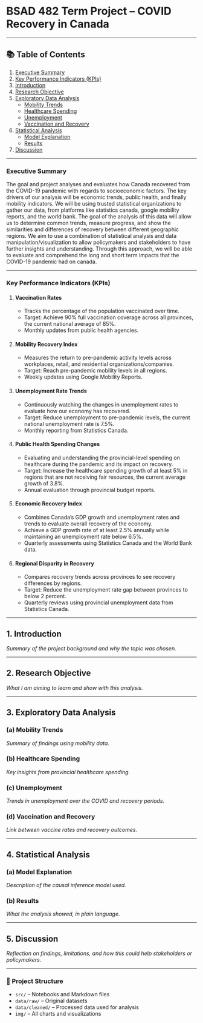# BSAD 482 Term Project – COVID Recovery in Canada

---

## 📚 Table of Contents

1. [Executive Summary](#executive-summary)  
2. [Key Performance Indicators (KPIs)](#key-performance-indicators-kpis)  
3. [Introduction](#1-introduction)  
4. [Research Objective](#2-research-objective)  
5. [Exploratory Data Analysis](#3-exploratory-data-analysis)  
    - [Mobility Trends](#a-mobility-trends)  
    - [Healthcare Spending](#b-healthcare-spending)  
    - [Unemployment](#c-unemployment)  
    - [Vaccination and Recovery](#d-vaccination-and-recovery)  
6. [Statistical Analysis](#4-statistical-analysis)  
    - [Model Explanation](#a-model-explanation)  
    - [Results](#b-results)  
7. [Discussion](#5-discussion)

---

### **Executive Summary**

The goal and project analyses and evaluates how Canada recovered from the COVID-19 pandemic with regards to socioeconomic factors. The key drivers of our analysis will be economic trends, public health, and finally mobility indicators. We will be using trusted statistical organizations to gather our data, from platforms like statistics canada, google mobility reports, and the world bank. The goal of the analysis of this data will allow us to determine common trends, measure progress, and show the similarities and differences of recovery between different geographic regions. We aim to use a combination of statistical analysis and data manipulation/visualization to allow policymakers and stakeholders to have further insights and understanding. Through this approach, we will be able to evaluate and comprehend the long and short term impacts that the COVID-19 pandemic had on canada.

---

### **Key Performance Indicators (KPIs)**

1. #### **Vaccination Rates**
   * Tracks the percentage of the population vaccinated over time.  
   * Target: Achieve 90% full vaccination coverage across all provinces, the current national average of 85%.  
   * Monthly updates from public health agencies.

2. #### **Mobility Recovery Index**
   * Measures the return to pre-pandemic activity levels across workplaces, retail, and residential organizations/companies.  
   * Target: Reach pre-pandemic mobility levels in all regions.  
   * Weekly updates using Google Mobility Reports.

3. #### **Unemployment Rate Trends**
   * Continuously watching the changes in unemployment rates to evaluate how our economy has recovered.  
   * Target: Reduce unemployment to pre-pandemic levels, the current national unemployment rate is 7.5%.  
   * Monthly reporting from Statistics Canada.

4. #### **Public Health Spending Changes**
   * Evaluating and understanding the provincial-level spending on healthcare during the pandemic and its impact on recovery.  
   * Target: Increase the healthcare spending growth of at least 5% in regions that are not receiving fair resources, the current average growth of 3.8%.  
   * Annual evaluation through provincial budget reports.

5. #### **Economic Recovery Index**
   * Combines Canada’s GDP growth and unemployment rates and trends to evaluate overall recovery of the economy.  
   * Achieve a GDP growth rate of at least 2.5% annually while maintaining an unemployment rate below 6.5%.  
   * Quarterly assessments using Statistics Canada and the World Bank data.

6. #### **Regional Disparity in Recovery**
   * Compares recovery trends across provinces to see recovery differences by regions.  
   * Target: Reduce the unemployment rate gap between provinces to below 2 percent.  
   * Quarterly reviews using provincial unemployment data from Statistics Canada.

---

## 1. Introduction

*Summary of the project background and why the topic was chosen.*

---

## 2. Research Objective

*What I am aiming to learn and show with this analysis.*

---

## 3. Exploratory Data Analysis

### (a) Mobility Trends

*Summary of findings using mobility data.*

### (b) Healthcare Spending

*Key insights from provincial healthcare spending.*

### (c) Unemployment

*Trends in unemployment over the COVID and recovery periods.*

### (d) Vaccination and Recovery

*Link between vaccine rates and recovery outcomes.*

---

## 4. Statistical Analysis

### (a) Model Explanation

*Description of the causal inference model used.*

### (b) Results

*What the analysis showed, in plain language.*

---

## 5. Discussion

*Reflection on findings, limitations, and how this could help stakeholders or policymakers.*

---

### 📁 Project Structure

- `src/` – Notebooks and Markdown files  
- `data/raw/` – Original datasets  
- `data/cleaned/` – Processed data used for analysis  
- `img/` – All charts and visualizations

